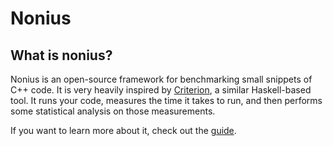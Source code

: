 # Nonius

## What is nonius?

Nonius is an open-source framework for benchmarking small snippets of C++ code.
It is very heavily inspired by [Criterion], a similar Haskell-based tool. It
runs your code, measures the time it takes to run, and then performs some
statistical analysis on those measurements.

If you want to learn more about it, check out the [guide].

 [Criterion]: http://www.serpentine.com/blog/2009/09/29/criterion-a-new-benchmarking-library-for-haskell/
 [guide]: https://flamingdangerzone.com/nonius

